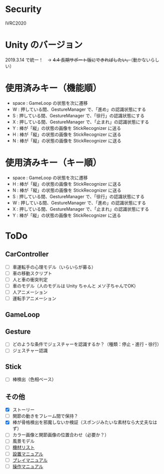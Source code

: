 # Security
IVRC2020

# Unity のバージョン
2019.3.14 で統一！　→ ~~4.4 長期サポート版にできればしたい。~~（動かないらしい）

# 使用済みキー（機能順）
- space : GameLoop の状態を次に遷移
- W : 押している間、GestureManager で、「進め」の認識状態にする
- S : 押している間、GestureManager で、「徐行」の認識状態にする
- X : 押している間、GestureManager で、「止まれ」の認識状態にする
- Y : 棒が「縦」の状態の画像を StickRecognizer に送る
- H : 棒が「縦」の状態の画像を StickRecognizer に送る
- N : 棒が「縦」の状態の画像を StickRecognizer に送る

# 使用済みキー（キー順）
- space : GameLoop の状態を次に遷移
- H : 棒が「縦」の状態の画像を StickRecognizer に送る
- N : 棒が「縦」の状態の画像を StickRecognizer に送る
- S : 押している間、GestureManager で、「徐行」の認識状態にする
- W : 押している間、GestureManager で、「進め」の認識状態にする
- X : 押している間、GestureManager で、「止まれ」の認識状態にする
- Y : 棒が「縦」の状態の画像を StickRecognizer に送る

# ToDo

## CarController
- [ ] 車運転手の心理モデル（いらいらが募る）
- [ ] 車の移動スクリプト
- [ ] 人と車の衝突判定
- [ ] 車のモデル（人のモデルは Unity ちゃんと メソ子ちゃんでOK）
- [ ] 人アニメーション
- [ ] 運転手アニメーション

## GameLoop

## Gesture
- [ ] どのような条件でジェスチャーを認識するか？（種類：停止・進行・徐行）
- [ ] ジェスチャー認識

## Stick
- [ ] 棒検出（色相ベース）

## その他
- [X] ストーリー
- [ ] 関節の動きをフレーム間で保持？
- [X] 棒が骨格検出を邪魔しないか検証（スポンジみたいな素材なら大丈夫なはず）
- [ ] カラー画像と関節画像の位置合わせ（必要か？）
- [ ] 風景モデル
- [ ] [機材リスト](機材リスト)
- [ ] [設置マニュアル](設置マニュアル)
- [ ] [プレイマニュアル](プレイマニュアル)
- [ ] [操作マニュアル](操作マニュアル)
